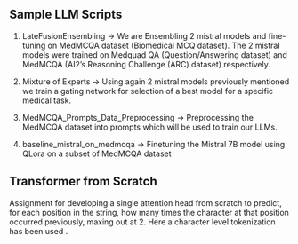 ## Sample LLM Scripts
1. LateFusionEnsembling -> We are Ensembling 2 mistral models and fine-tuning on MedMCQA dataset (Biomedical MCQ dataset). The 2 mistral models were trained on 
Medquad QA (Question/Answering dataset) and MedMCQA (AI2’s Reasoning Challenge (ARC) dataset) respectively.

2. Mixture of Experts -> Using again 2 mistral models previously mentioned we train a gating network for selection of a best model for a specific medical task.

3. MedMCQA_Prompts_Data_Preprocessing -> Preprocessing the MedMCQA dataset into prompts which will be used to train our LLMs.

4. baseline_mistral_on_medmcqa -> Finetuning the Mistral 7B model using QLora on a subset of MedMCQA dataset

## Transformer from Scratch
Assignment for developing a single attention head from scratch to predict, for each position in the string, how many times the character at that position occurred previously, maxing out at 2. 
Here a character level tokenization has been used .


